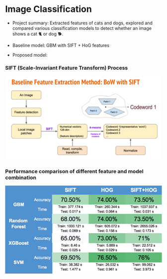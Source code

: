 # Image Classification

+ Project summary: Extracted features of cats and dogs, explored and compared various classification models to detect whether an image shows a cat :cat2: or dog :dog2:.

 + Baseline model: GBM with SIFT + HoG features
   
 + Proposed model: 
 
### SIFT (Scale-Invariant Feature Transform) Process
 
![img](figs/SIFT_process.png)
 
 
### Performance comparison of different feature and model combination

![img](figs/Perf_compare_2.png)
 
 
